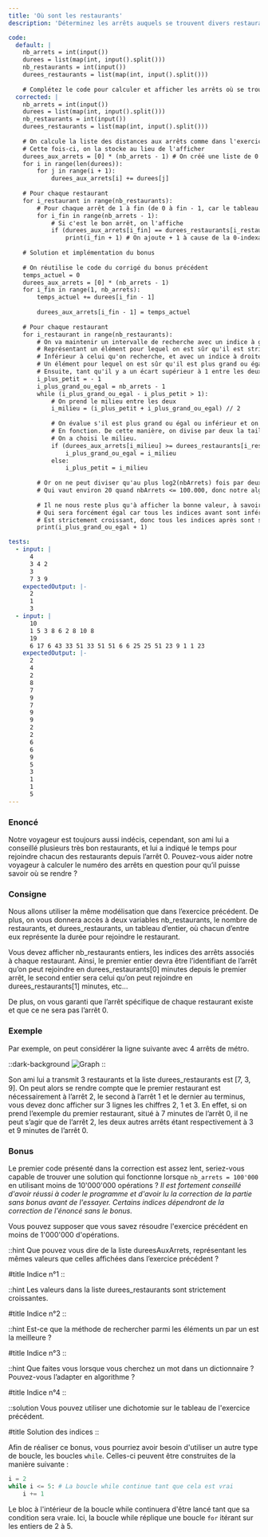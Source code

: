 ```yaml
---
title: 'Où sont les restaurants'
description: 'Déterminez les arrêts auquels se trouvent divers restaurants'

code:
  default: |
    nb_arrets = int(input())
    durees = list(map(int, input().split()))
    nb_restaurants = int(input())
    durees_restaurants = list(map(int, input().split()))
    
    # Complétez le code pour calculer et afficher les arrêts où se trouvent les restaurants
  corrected: |
    nb_arrets = int(input())
    durees = list(map(int, input().split()))
    nb_restaurants = int(input())
    durees_restaurants = list(map(int, input().split()))
    
    # On calcule la liste des distances aux arrêts comme dans l'exercice précédent.
    # Cette fois-ci, on la stocke au lieu de l'afficher
    durees_aux_arrets = [0] * (nb_arrets - 1) # On créé une liste de 0 de taille nbArrets - 1
    for i in range(len(durees)):
        for j in range(i + 1):
            durees_aux_arrets[i] += durees[j]
            
    # Pour chaque restaurant
    for i_restaurant in range(nb_restaurants):
        # Pour chaque arrêt de 1 à fin (de 0 à fin - 1, car le tableau de dureesAuxArrets commence par l'arrêt 1)
        for i_fin in range(nb_arrets - 1):
            # Si c'est le bon arrêt, on l'affiche
            if (durees_aux_arrets[i_fin] == durees_restaurants[i_restaurant]):
                print(i_fin + 1) # On ajoute + 1 à cause de la 0-indexation
    
    # Solution et implémentation du bonus
    
    # On réutilise le code du corrigé du bonus précédent
    temps_actuel = 0
    durees_aux_arrets = [0] * (nb_arrets - 1)
    for i_fin in range(1, nb_arrets):
        temps_actuel += durees[i_fin - 1]
    
        durees_aux_arrets[i_fin - 1] = temps_actuel
            
    # Pour chaque restaurant
    for i_restaurant in range(nb_restaurants):
        # On va maintenir un intervalle de recherche avec un indice à gauche,
        # Représentant un élément pour lequel on est sûr qu'il est strictement
        # Inférieur à celui qu'on recherche, et avec un indice à droite, représentant
        # Un élément pour lequel on est sûr qu'il est plus grand ou égal.
        # Ensuite, tant qu'il y a un écart supérieur à 1 entre les deux pointeurs
        i_plus_petit = - 1
        i_plus_grand_ou_egal = nb_arrets - 1
        while (i_plus_grand_ou_egal - i_plus_petit > 1):
            # On prend le milieu entre les deux
            i_milieu = (i_plus_petit + i_plus_grand_ou_egal) // 2
                    
            # On évalue s'il est plus grand ou égal ou inférieur et on le stocke dans la bonne variable
            # En fonction. De cette manière, on divise par deux la taille de notre intervalle comme
            # On a choisi le milieu.
            if (durees_aux_arrets[i_milieu] >= durees_restaurants[i_restaurant]):
                i_plus_grand_ou_egal = i_milieu
            else:
                i_plus_petit = i_milieu
                
        # Or on ne peut diviser qu'au plus log2(nbArrets) fois par deux notre intervalle,
        # Qui vaut environ 20 quand nbArrets <= 100.000, donc notre algorithme est assez rapide.
        
        # Il ne nous reste plus qu'à afficher la bonne valeur, à savoir l'indice plus grand ou égal (+ 1 car on commence avec l'indice 1 et non le 0),
        # Qui sera forcément égal car tous les indices avant sont inférieurs et le tableau.
        # Est strictement croissant, donc tous les indices après sont strictement supérieurs.
        print(i_plus_grand_ou_egal + 1)

tests:
  - input: |
      4
      3 4 2
      3
      7 3 9
    expectedOutput: |-
      2
      1
      3
  - input: |
      10
      1 5 3 8 6 2 8 10 8
      19
      6 17 6 43 33 51 33 51 51 6 6 25 25 51 23 9 1 1 23
    expectedOutput: |-
      2
      4
      2
      8
      7
      9
      7
      9
      9
      2
      2
      6
      6
      9
      5
      3
      1
      1
      5
---
```


### Enoncé

Notre voyageur est toujours aussi indécis, cependant, son ami lui a conseillé plusieurs très bon restaurants, et lui a indiqué le temps pour rejoindre chacun des restaurants depuis l’arrêt 0. Pouvez-vous aider notre voyageur à calculer le numéro des arrêts en question pour qu’il puisse savoir où se rendre ?

### Consigne

Nous allons utiliser la même modélisation que dans l’exercice précédent. De plus, on vous donnera accès à deux variables nb_restaurants, le nombre de restaurants, et durees_restaurants, un tableau d’entier, où chacun d’entre eux représente la durée pour rejoindre le restaurant.

Vous devez afficher nb_restaurants entiers, les indices des arrêts associés à chaque restaurant. Ainsi, le premier entier devra être l’identifiant de l’arrêt qu’on peut rejoindre en durees_restaurants[0] minutes depuis le premier arrêt, le second entier sera celui qu’on peut rejoindre en durees_restaurants[1] minutes, etc…

De plus, on vous garanti que l’arrêt spécifique de chaque restaurant existe et que ce ne sera pas l’arrêt 0.

### Exemple

Par exemple, on peut considérer la ligne suivante avec 4 arrêts de métro.

::dark-background
![Graph](/polympiads/graph-metro-polympiads.png)
::

Son ami lui a transmit 3 restaurants et la liste durees_restaurants est [7, 3, 9]. On peut alors se rendre compte que le premier restaurant est nécessairement à l’arrêt 2, le second à l’arrêt 1 et le dernier au terminus, vous devez donc afficher sur 3 lignes les chiffres 2, 1 et 3. En effet, si on prend l’exemple du premier restaurant, situé à 7 minutes de l’arrêt 0, il ne peut s’agir que de l’arrêt 2, les deux autres arrêts étant respectivement à 3 et 9 minutes de l’arrêt 0.

### Bonus

Le premier code présenté dans la correction est assez lent, seriez-vous capable de trouver une solution qui fonctionne lorsque `nb_arrets = 100'000` en utilisant moins de 10'000'000 opérations ? *Il est fortement conseillé d'avoir réussi à coder le programme et d'avoir lu la correction de la partie sans bonus avant de l'essayer. Certains indices dépendront de la correction de l'énoncé sans le bonus.*

Vous pouvez supposer que vous savez résoudre l'exercice précédent en moins de 1'000'000 d'opérations. 

::hint
Que pouvez vous dire de la liste dureesAuxArrets, représentant les mêmes valeurs que celles affichées dans l’exercice précédent ?

#title
Indice n°1
::

::hint
Les valeurs dans la liste durees_restaurants sont strictement croissantes.

#title
Indice n°2
::

::hint
Est-ce que la méthode de rechercher parmi les éléments un par un est la meilleure ?

#title
Indice n°3
::

::hint
Que faites vous lorsque vous cherchez un mot dans un dictionnaire ? Pouvez-vous l’adapter en algorithme ?

#title
Indice n°4
::

::solution
Vous pouvez utiliser une dichotomie sur le tableau de l'exercice précédent.

#title
Solution des indices
::

Afin de réaliser ce bonus, vous pourriez avoir besoin d'utiliser un autre type de boucle, les boucles `while`. Celles-ci peuvent être construites de la manière suivante :

```python
i = 2
while i <= 5: # La boucle while continue tant que cela est vrai
    i += 1
```

Le bloc à l'intérieur de la boucle while continuera d'être lancé tant que sa condition sera vraie. Ici, la boucle while réplique une boucle `for` itérant sur les entiers de 2 à 5.

